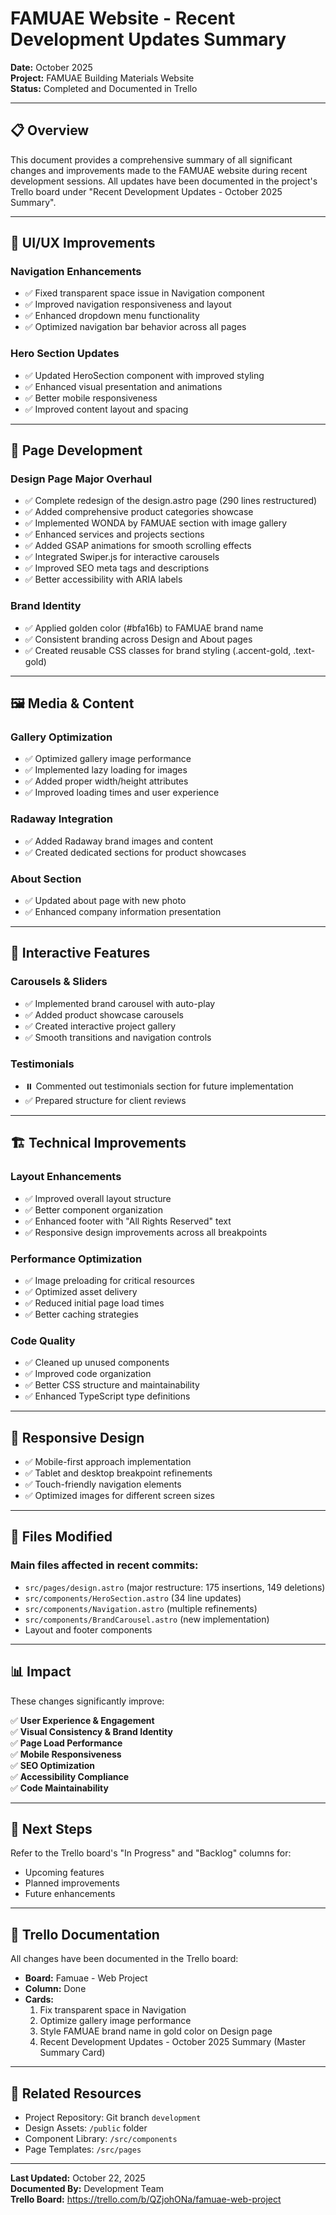 # FAMUAE Website - Recent Development Updates Summary

**Date:** October 2025  
**Project:** FAMUAE Building Materials Website  
**Status:** Completed and Documented in Trello

---

## 📋 Overview

This document provides a comprehensive summary of all significant changes and improvements made to the FAMUAE website during recent development sessions. All updates have been documented in the project's Trello board under "Recent Development Updates - October 2025 Summary".

---

## 🎨 UI/UX Improvements

### Navigation Enhancements
- ✅ Fixed transparent space issue in Navigation component
- ✅ Improved navigation responsiveness and layout
- ✅ Enhanced dropdown menu functionality
- ✅ Optimized navigation bar behavior across all pages

### Hero Section Updates
- ✅ Updated HeroSection component with improved styling
- ✅ Enhanced visual presentation and animations
- ✅ Better mobile responsiveness
- ✅ Improved content layout and spacing

---

## 📄 Page Development

### Design Page Major Overhaul
- ✅ Complete redesign of the design.astro page (290 lines restructured)
- ✅ Added comprehensive product categories showcase
- ✅ Implemented WONDA by FAMUAE section with image gallery
- ✅ Enhanced services and projects sections
- ✅ Added GSAP animations for smooth scrolling effects
- ✅ Integrated Swiper.js for interactive carousels
- ✅ Improved SEO meta tags and descriptions
- ✅ Better accessibility with ARIA labels

### Brand Identity
- ✅ Applied golden color (#bfa16b) to FAMUAE brand name
- ✅ Consistent branding across Design and About pages
- ✅ Created reusable CSS classes for brand styling (.accent-gold, .text-gold)

---

## 🖼️ Media & Content

### Gallery Optimization
- ✅ Optimized gallery image performance
- ✅ Implemented lazy loading for images
- ✅ Added proper width/height attributes
- ✅ Improved loading times and user experience

### Radaway Integration
- ✅ Added Radaway brand images and content
- ✅ Created dedicated sections for product showcases

### About Section
- ✅ Updated about page with new photo
- ✅ Enhanced company information presentation

---

## 🎪 Interactive Features

### Carousels & Sliders
- ✅ Implemented brand carousel with auto-play
- ✅ Added product showcase carousels
- ✅ Created interactive project gallery
- ✅ Smooth transitions and navigation controls

### Testimonials
- ⏸️ Commented out testimonials section for future implementation
- ✅ Prepared structure for client reviews

---

## 🏗️ Technical Improvements

### Layout Enhancements
- ✅ Improved overall layout structure
- ✅ Better component organization
- ✅ Enhanced footer with "All Rights Reserved" text
- ✅ Responsive design improvements across all breakpoints

### Performance Optimization
- ✅ Image preloading for critical resources
- ✅ Optimized asset delivery
- ✅ Reduced initial page load times
- ✅ Better caching strategies

### Code Quality
- ✅ Cleaned up unused components
- ✅ Improved code organization
- ✅ Better CSS structure and maintainability
- ✅ Enhanced TypeScript type definitions

---

## 📱 Responsive Design

- ✅ Mobile-first approach implementation
- ✅ Tablet and desktop breakpoint refinements
- ✅ Touch-friendly navigation elements
- ✅ Optimized images for different screen sizes

---

## 🔧 Files Modified

### Main files affected in recent commits:
- `src/pages/design.astro` (major restructure: 175 insertions, 149 deletions)
- `src/components/HeroSection.astro` (34 line updates)
- `src/components/Navigation.astro` (multiple refinements)
- `src/components/BrandCarousel.astro` (new implementation)
- Layout and footer components

---

## 📊 Impact

These changes significantly improve:

✅ **User Experience & Engagement**  
✅ **Visual Consistency & Brand Identity**  
✅ **Page Load Performance**  
✅ **Mobile Responsiveness**  
✅ **SEO Optimization**  
✅ **Accessibility Compliance**  
✅ **Code Maintainability**

---

## 🎯 Next Steps

Refer to the Trello board's "In Progress" and "Backlog" columns for:
- Upcoming features
- Planned improvements
- Future enhancements

---

## 📝 Trello Documentation

All changes have been documented in the Trello board:
- **Board:** Famuae - Web Project
- **Column:** Done
- **Cards:**
  1. Fix transparent space in Navigation
  2. Optimize gallery image performance
  3. Style FAMUAE brand name in gold color on Design page
  4. Recent Development Updates - October 2025 Summary (Master Summary Card)

---

## 🔗 Related Resources

- Project Repository: Git branch `development`
- Design Assets: `/public` folder
- Component Library: `/src/components`
- Page Templates: `/src/pages`

---

**Last Updated:** October 22, 2025  
**Documented By:** Development Team  
**Trello Board:** https://trello.com/b/QZjohONa/famuae-web-project

